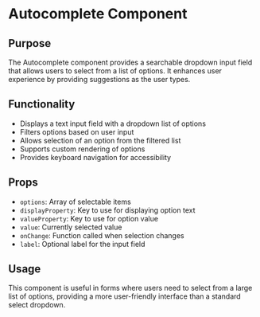 # Autocomplete Component

## Purpose
The Autocomplete component provides a searchable dropdown input field that allows users to select from a list of options. It enhances user experience by providing suggestions as the user types.

## Functionality
- Displays a text input field with a dropdown list of options
- Filters options based on user input
- Allows selection of an option from the filtered list
- Supports custom rendering of options
- Provides keyboard navigation for accessibility

## Props
- `options`: Array of selectable items
- `displayProperty`: Key to use for displaying option text
- `valueProperty`: Key to use for option value
- `value`: Currently selected value
- `onChange`: Function called when selection changes
- `label`: Optional label for the input field

## Usage
This component is useful in forms where users need to select from a large list of options, providing a more user-friendly interface than a standard select dropdown.